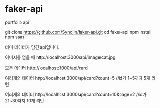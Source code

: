 # faker-api
portfolio api

git clone https://github.com/Syncjin/faker-api.git
cd faker-api
npm install
npm start

더미 데이터가 담긴 api입니다.

이미지를 얻을 때
http://localhost:3000/api/image/cat.jpg

모든 데이터
http://localhost:3000/api/card

여러개의 데이터
http://localhost:3000/api/card?count=5 //id가 1~5까지 5개 리턴

여러개의 데이터 
http://localhost:3000/api/card?count=10&page=2 //id가 21~30까지 10개 리턴